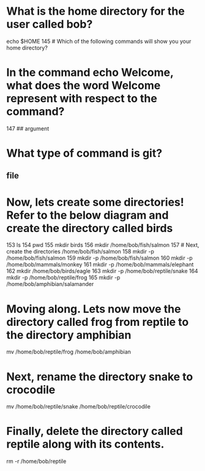    # What is the home directory for the user called bob?
   echo $HOME
  145  # Which of the following commands will show you your home directory?

  # In the command echo Welcome, what does the word Welcome represent with respect to the command?
  147  ## argument
   # What type of command is git?

  ## file
# Now, lets create some directories! Refer to the below diagram and create the directory called birds
  153  ls
  154  pwd
  155  mkdir birds
  156  mkdir /home/bob/fish/salmon
  157  # Next, create the directories /home/bob/fish/salmon
  158  mkdir  -p /home/bob/fish/salmon
  159  mkdir  -p /home/bob/fish/salmon
  160  mkdir -p /home/bob/mammals/monkey
  161  mkdir -p /home/bob/mammals/elephant
  162  mkdir /home/bob/birds/eagle
  163  mkdir -p /home/bob/reptile/snake
  164  mkdir -p /home/bob/reptile/frog
  165  mkdir -p /home/bob/amphibian/salamander


  
# Moving along. Lets now move the directory called frog from reptile to the directory amphibian
 mv /home/bob/reptile/frog /home/bob/amphibian

 
 # Next, rename the directory snake to crocodile
  mv /home/bob/reptile/snake /home/bob/reptile/crocodile

  
  # Finally, delete the directory called reptile along with its contents.
  rm -r /home/bob/reptile
